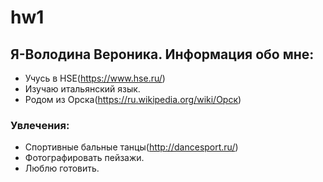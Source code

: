 # hw1
## Я-Володина Вероника. Информация обо мне:
+ Учусь в HSE(https://www.hse.ru/)
+ Изучаю итальянский язык.
+ Родом из Орска(https://ru.wikipedia.org/wiki/Орск)
### Увлечения:
+ Спортивные бальные танцы(http://dancesport.ru/)
+ Фотографировать пейзажи.
+ Люблю готовить.
